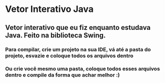 # Vetor Interativo Java
## Vetor interativo que eu fiz enquanto estudava Java. Feito na biblioteca Swing.
### Para compilar, crie um projeto na sua IDE, vá até a pasta do projeto, esvazie e coloque todos os arquivos dentro
### Ou crie você mesmo uma pasta, coloque todos esses arquivos dentro e compile da forma que achar melhor :)

